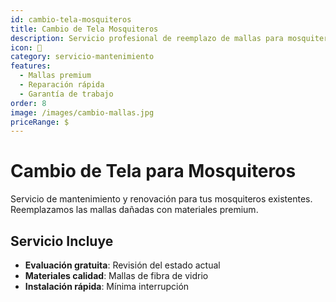 ```yaml
---
id: cambio-tela-mosquiteros
title: Cambio de Tela Mosquiteros
description: Servicio profesional de reemplazo de mallas para mosquiteros existentes, utilizando telas de alta calidad y duración.
icon: 🔄
category: servicio-mantenimiento
features:
  - Mallas premium
  - Reparación rápida
  - Garantía de trabajo
order: 8
image: /images/cambio-mallas.jpg
priceRange: $
---
```


# Cambio de Tela para Mosquiteros

Servicio de mantenimiento y renovación para tus mosquiteros existentes. Reemplazamos las mallas dañadas con materiales premium.

## Servicio Incluye

- **Evaluación gratuita**: Revisión del estado actual
- **Materiales calidad**: Mallas de fibra de vidrio
- **Instalación rápida**: Mínima interrupción
